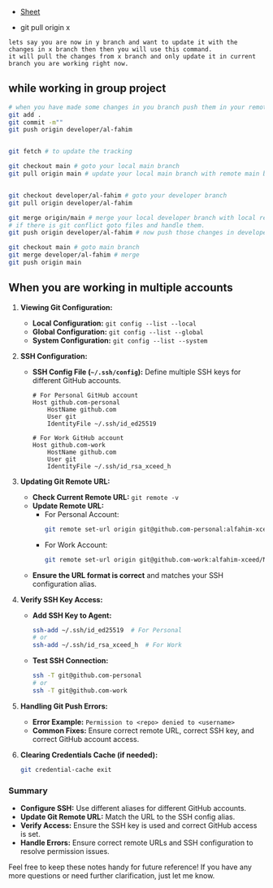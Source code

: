 * [Sheet](https://www.geeksforgeeks.org/git-cheat-sheet/)

* git pull origin x
```
lets say you are now in y branch and want to update it with the changes in x branch then then you will use this command.
it will pull the changes from x branch and only update it in current branch you are working right now.
```
## while working in group project
```bash
# when you have made some changes in you branch push them in your remote branch
git add .
git commit -m""
git push origin developer/al-fahim


git fetch # to update the tracking

git checkout main # goto your local main branch
git pull origin main # update your local main branch with remote main branch


git checkout developer/al-fahim # goto your developer branch
git pull origin developer/al-fahim 

git merge origin/main # merge your local developer branch with local remote branch
# if there is git conflict goto files and handle them.
git push origin developer/al-fahim # now push those changes in developer branch

git checkout main # goto main branch
git merge developer/al-fahim # merge 
git push origin main

```

## When you are working in multiple accounts
1. **Viewing Git Configuration:**
   - **Local Configuration:** `git config --list --local`
   - **Global Configuration:** `git config --list --global`
   - **System Configuration:** `git config --list --system`

2. **SSH Configuration:**
   - **SSH Config File (`~/.ssh/config`):** Define multiple SSH keys for different GitHub accounts.
     ```plaintext
     # For Personal GitHub account
     Host github.com-personal
         HostName github.com
         User git
         IdentityFile ~/.ssh/id_ed25519

     # For Work GitHub account
     Host github.com-work
         HostName github.com
         User git
         IdentityFile ~/.ssh/id_rsa_xceed_h
     ```

3. **Updating Git Remote URL:**
   - **Check Current Remote URL:** `git remote -v`
   - **Update Remote URL:**
     - For Personal Account:
       ```bash
       git remote set-url origin git@github.com-personal:alfahim-xceed/Nzogo.git
       ```
     - For Work Account:
       ```bash
       git remote set-url origin git@github.com-work:alfahim-xceed/Nzogo.git
       ```
   - **Ensure the URL format is correct** and matches your SSH configuration alias.

4. **Verify SSH Key Access:**
   - **Add SSH Key to Agent:**
     ```bash
     ssh-add ~/.ssh/id_ed25519  # For Personal
     # or
     ssh-add ~/.ssh/id_rsa_xceed_h  # For Work
     ```
   - **Test SSH Connection:**
     ```bash
     ssh -T git@github.com-personal
     # or
     ssh -T git@github.com-work
     ```

5. **Handling Git Push Errors:**
   - **Error Example:** `Permission to <repo> denied to <username>`
   - **Common Fixes:** Ensure correct remote URL, correct SSH key, and correct GitHub account access.

6. **Clearing Credentials Cache (if needed):**
   ```bash
   git credential-cache exit
   ```

### **Summary**

- **Configure SSH:** Use different aliases for different GitHub accounts.
- **Update Git Remote URL:** Match the URL to the SSH config alias.
- **Verify Access:** Ensure the SSH key is used and correct GitHub access is set.
- **Handle Errors:** Ensure correct remote URLs and SSH configuration to resolve permission issues.

Feel free to keep these notes handy for future reference! If you have any more questions or need further clarification, just let me know.

